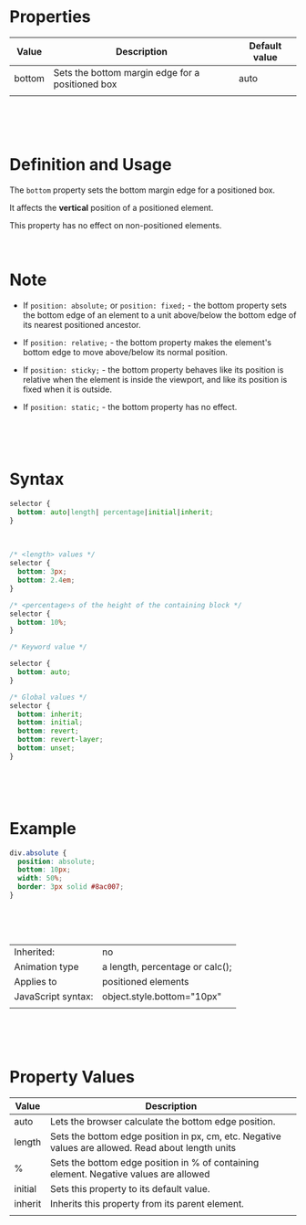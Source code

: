 # Properties

| Value  | Description                                      | Default value |
| ------ | ------------------------------------------------ | ------------- |
| bottom | Sets the bottom margin edge for a positioned box | auto          |
|        |                                                  |

&nbsp;

&nbsp;

# Definition and Usage

The `bottom` property sets the bottom margin edge for a positioned box.

It affects the **vertical** position of a positioned element.

This property has no effect on non-positioned elements.

&nbsp;

# Note

- If `position: absolute;` or `position: fixed;` - the bottom property sets the bottom edge of an element to a unit above/below the bottom edge of its nearest positioned ancestor.

- If `position: relative;` - the bottom property makes the element's bottom edge to move above/below its normal position.

- If `position: sticky;` - the bottom property behaves like its position is relative when the element is inside the viewport, and like its position is fixed when it is outside.

- If `position: static;` - the bottom property has no effect.

&nbsp;

&nbsp;

# Syntax

```css
selector {
  bottom: auto|length| percentage|initial|inherit;
}
```

&nbsp;

```css
/* <length> values */
selector {
  bottom: 3px;
  bottom: 2.4em;
}

/* <percentage>s of the height of the containing block */
selector {
  bottom: 10%;
}

/* Keyword value */

selector {
  bottom: auto;
}

/* Global values */
selector {
  bottom: inherit;
  bottom: initial;
  bottom: revert;
  bottom: revert-layer;
  bottom: unset;
}
```

&nbsp;

&nbsp;

# Example

```css
div.absolute {
  position: absolute;
  bottom: 10px;
  width: 50%;
  border: 3px solid #8ac007;
}
```

&nbsp;

&nbsp;

|                    |                                 |
| ------------------ | ------------------------------- |
| Inherited:         | no                              |
| Animation type     | a length, percentage or calc(); |
| Applies to         | positioned elements             |
| JavaScript syntax: | object.style.bottom="10px"      |
|                    |                                 |

&nbsp;

&nbsp;

# Property Values

| Value   | Description                                                                                        |
| ------- | -------------------------------------------------------------------------------------------------- |
| auto    | Lets the browser calculate the bottom edge position.                                               |
| length  | Sets the bottom edge position in px, cm, etc. Negative values are allowed. Read about length units |
| %       | Sets the bottom edge position in % of containing element. Negative values are allowed              |
| initial | Sets this property to its default value.                                                           |
| inherit | Inherits this property from its parent element.                                                    |
|         |                                                                                                    |

&nbsp;
&nbsp;

&nbsp;
